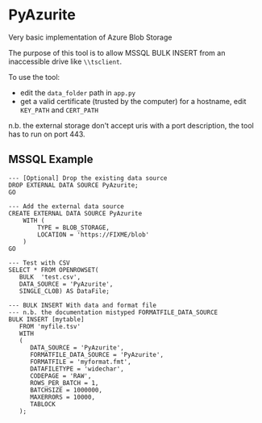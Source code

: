 # PyAzurite
Very basic implementation of Azure Blob Storage

The purpose of this tool is to allow MSSQL BULK INSERT from an inaccessible drive like `\\tsclient`.

To use the tool:
 * edit the `data_folder` path in `app.py`
 * get a valid certificate (trusted by the computer) for a hostname, edit `KEY_PATH` and `CERT_PATH`

n.b. the external storage don't accept uris with a port description, the tool has to run on port 443.

## MSSQL Example
```tsql
--- [Optional] Drop the existing data source
DROP EXTERNAL DATA SOURCE PyAzurite;
GO

--- Add the external data source
CREATE EXTERNAL DATA SOURCE PyAzurite
    WITH (   
        TYPE = BLOB_STORAGE,  
        LOCATION = 'https://FIXME/blob'
    )  
GO

--- Test with CSV
SELECT * FROM OPENROWSET(
   BULK  'test.csv',
   DATA_SOURCE = 'PyAzurite',
   SINGLE_CLOB) AS DataFile;

--- BULK INSERT With data and format file
--- n.b. the documentation mistyped FORMATFILE_DATA_SOURCE
BULK INSERT [mytable]
   FROM 'myfile.tsv'
   WITH
   (
      DATA_SOURCE = 'PyAzurite',
      FORMATFILE_DATA_SOURCE = 'PyAzurite',
      FORMATFILE = 'myformat.fmt',
      DATAFILETYPE = 'widechar',
      CODEPAGE = 'RAW',
      ROWS_PER_BATCH = 1,
      BATCHSIZE = 1000000,
      MAXERRORS = 10000,
      TABLOCK
   );
```
